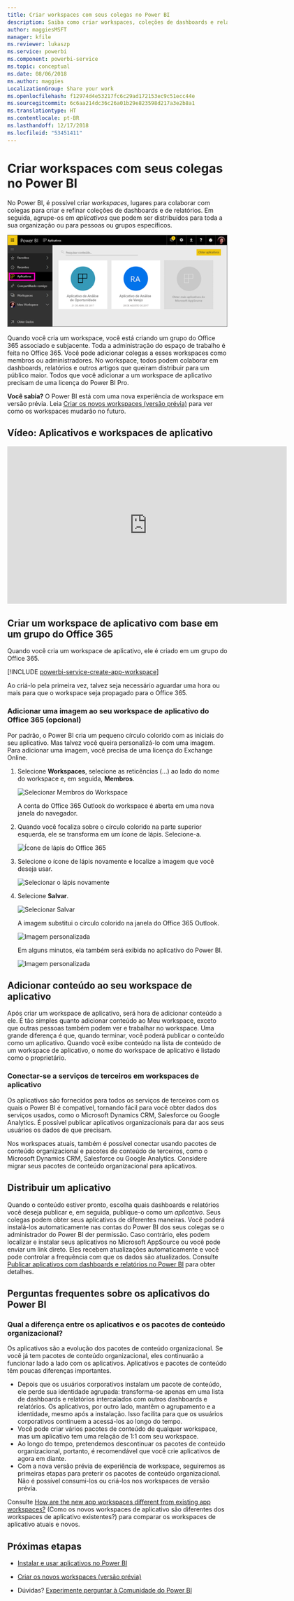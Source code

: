```yaml
---
title: Criar workspaces com seus colegas no Power BI
description: Saiba como criar workspaces, coleções de dashboards e relatórios criados para oferecer métricas-chave para sua organização.
author: maggiesMSFT
manager: kfile
ms.reviewer: lukaszp
ms.service: powerbi
ms.component: powerbi-service
ms.topic: conceptual
ms.date: 08/06/2018
ms.author: maggies
LocalizationGroup: Share your work
ms.openlocfilehash: f12974d4e53217fc6c29ad172153ec9c51ecc44e
ms.sourcegitcommit: 6c6aa214dc36c26a01b29e823598d217a3e2b8a1
ms.translationtype: HT
ms.contentlocale: pt-BR
ms.lasthandoff: 12/17/2018
ms.locfileid: "53451411"
---
```

# <a name="create-workspaces-with-your-colleagues-in-power-bi"></a>Criar workspaces com seus colegas no Power BI

No Power BI, é possível criar *workspaces*, lugares para colaborar com colegas para criar e refinar coleções de dashboards e de relatórios. Em seguida, agrupe-os em *aplicativos* que podem ser distribuídos para toda a sua organização ou para pessoas ou grupos específicos. 

![Aplicativos do Power BI](media/service-create-workspaces/power-bi-apps-left-nav.png)

Quando você cria um workspace, você está criando um grupo do Office 365 associado e subjacente. Toda a administração do espaço de trabalho é feita no Office 365. Você pode adicionar colegas a esses workspaces como membros ou administradores. No workspace, todos podem colaborar em dashboards, relatórios e outros artigos que queiram distribuir para um público maior. Todos que você adicionar a um workspace de aplicativo precisam de uma licença do Power BI Pro. 

**Você sabia?** O Power BI está com uma nova experiência de workspace em versão prévia. Leia [Criar os novos workspaces (versão prévia)](service-create-the-new-workspaces.md) para ver como os workspaces mudarão no futuro. 

## <a name="video-apps-and-app-workspaces"></a>Vídeo: Aplicativos e workspaces de aplicativo
<iframe width="640" height="360" src="https://www.youtube.com/embed/Ey5pyrr7Lk8?showinfo=0" frameborder="0" allowfullscreen></iframe>

## <a name="create-an-app-workspace-based-on-an-office-365-group"></a>Criar um workspace de aplicativo com base em um grupo do Office 365

Quando você cria um workspace de aplicativo, ele é criado em um grupo do Office 365.

[!INCLUDE [powerbi-service-create-app-workspace](./includes/powerbi-service-create-app-workspace.md)]

Ao criá-lo pela primeira vez, talvez seja necessário aguardar uma hora ou mais para que o workspace seja propagado para o Office 365. 

### <a name="add-an-image-to-your-office-365-app-workspace-optional"></a>Adicionar uma imagem ao seu workspace de aplicativo do Office 365 (opcional)
Por padrão, o Power BI cria um pequeno círculo colorido com as iniciais do seu aplicativo. Mas talvez você queira personalizá-lo com uma imagem. Para adicionar uma imagem, você precisa de uma licença do Exchange Online.

1. Selecione **Workspaces**, selecione as reticências (...) ao lado do nome do workspace e, em seguida, **Membros**. 
   
     ![Selecionar Membros do Workspace](media/service-create-distribute-apps/power-bi-apps-workspace-members.png)
   
    A conta do Office 365 Outlook do workspace é aberta em uma nova janela do navegador.
2. Quando você focaliza sobre o círculo colorido na parte superior esquerda, ele se transforma em um ícone de lápis. Selecione-a.
   
     ![Ícone de lápis do Office 365](media/service-create-distribute-apps/power-bi-apps-workspace-edit-image.png)
3. Selecione o ícone de lápis novamente e localize a imagem que você deseja usar.
   
     ![Selecionar o lápis novamente](media/service-create-distribute-apps/power-bi-apps-workspace-edit-group.png)

4. Selecione **Salvar**.
   
     ![Selecionar Salvar](media/service-create-distribute-apps/power-bi-apps-workspace-save-image.png)
   
    A imagem substitui o círculo colorido na janela do Office 365 Outlook. 
   
     ![Imagem personalizada](media/service-create-distribute-apps/power-bi-apps-workspace-image-in-office-365.png)
   
    Em alguns minutos, ela também será exibida no aplicativo do Power BI.
   
     ![Imagem personalizada](media/service-create-distribute-apps/power-bi-apps-image.png)

## <a name="add-content-to-your-app-workspace"></a>Adicionar conteúdo ao seu workspace de aplicativo

Após criar um workspace de aplicativo, será hora de adicionar conteúdo a ele. É tão simples quanto adicionar conteúdo ao Meu workspace, exceto que outras pessoas também podem ver e trabalhar no workspace. Uma grande diferença é que, quando terminar, você poderá publicar o conteúdo como um aplicativo. Quando você exibe conteúdo na lista de conteúdo de um workspace de aplicativo, o nome do workspace de aplicativo é listado como o proprietário.

### <a name="connect-to-third-party-services-in-app-workspaces"></a>Conectar-se a serviços de terceiros em workspaces de aplicativo

Os aplicativos são fornecidos para todos os serviços de terceiros com os quais o Power BI é compatível, tornando fácil para você obter dados dos serviços usados, como o Microsoft Dynamics CRM, Salesforce ou Google Analytics. É possível publicar aplicativos organizacionais para dar aos seus usuários os dados de que precisam.

Nos workspaces atuais, também é possível conectar usando pacotes de conteúdo organizacional e pacotes de conteúdo de terceiros, como o Microsoft Dynamics CRM, Salesforce ou Google Analytics. Considere migrar seus pacotes de conteúdo organizacional para aplicativos.

## <a name="distribute-an-app"></a>Distribuir um aplicativo

Quando o conteúdo estiver pronto, escolha quais dashboards e relatórios você deseja publicar e, em seguida, publique-o como um *aplicativo*. Seus colegas podem obter seus aplicativos de diferentes maneiras. Você poderá instalá-los automaticamente nas contas do Power BI dos seus colegas se o administrador do Power BI der permissão. Caso contrário, eles podem localizar e instalar seus aplicativos no Microsoft AppSource ou você pode enviar um link direto. Eles recebem atualizações automaticamente e você pode controlar a frequência com que os dados são atualizados. Consulte [Publicar aplicativos com dashboards e relatórios no Power BI](service-create-distribute-apps.md) para obter detalhes.

## <a name="power-bi-apps-faq"></a>Perguntas frequentes sobre os aplicativos do Power BI

### <a name="how-are-apps-different-from-organizational-content-packs"></a>Qual a diferença entre os aplicativos e os pacotes de conteúdo organizacional?
Os aplicativos são a evolução dos pacotes de conteúdo organizacional. Se você já tem pacotes de conteúdo organizacional, eles continuarão a funcionar lado a lado com os aplicativos. Aplicativos e pacotes de conteúdo têm poucas diferenças importantes. 

* Depois que os usuários corporativos instalam um pacote de conteúdo, ele perde sua identidade agrupada: transforma-se apenas em uma lista de dashboards e relatórios intercalados com outros dashboards e relatórios. Os aplicativos, por outro lado, mantêm o agrupamento e a identidade, mesmo após a instalação. Isso facilita para que os usuários corporativos continuem a acessá-los ao longo do tempo.
* Você pode criar vários pacotes de conteúdo de qualquer workspace, mas um aplicativo tem uma relação de 1:1 com seu workspace. 
* Ao longo do tempo, pretendemos descontinuar os pacotes de conteúdo organizacional, portanto, é recomendável que você crie aplicativos de agora em diante.  
* Com a nova versão prévia de experiência de workspace, seguiremos as primeiras etapas para preterir os pacotes de conteúdo organizacional. Não é possível consumi-los ou criá-los nos workspaces de versão prévia.

Consulte [How are the new app workspaces different from existing app workspaces?](service-create-the-new-workspaces.md#how-are-the-new-app-workspaces-different-from-current-app-workspaces) (Como os novos workspaces de aplicativo são diferentes dos workspaces de aplicativo existentes?) para comparar os workspaces de aplicativo atuais e novos. 

## <a name="next-steps"></a>Próximas etapas
* [Instalar e usar aplicativos no Power BI](service-create-distribute-apps.md)
- [Criar os novos workspaces (versão prévia)](service-create-the-new-workspaces.md)
* Dúvidas? [Experimente perguntar à Comunidade do Power BI](http://community.powerbi.com/)
